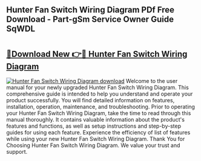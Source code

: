 ## Hunter Fan Switch Wiring Diagram PDf Free Download - Part-gSm Service Owner Guide SqWDL

# <h2><a href="http://dfnyzl.blite.top/?on=Hunter+Fan+Switch+Wiring+Diagram">🔗Download New 👉🔴 Hunter Fan Switch Wiring Diagram</a></h2>

[![Hunter Fan Switch Wiring Diagram download](https://i.imgur.com/lujVjoI.png)](http://dfnyzl.blite.top/?on=Hunter+Fan+Switch+Wiring+Diagram)
Welcome to the user manual for your newly upgraded Hunter Fan Switch Wiring Diagram. This comprehensive guide is intended to help you understand and operate your product successfully. You will find detailed information on features, installation, operation, maintenance, and troubleshooting. Prior to operating your Hunter Fan Switch Wiring Diagram, take the time to read through this manual thoroughly. It contains valuable information about the product's features and functions, as well as setup instructions and step-by-step guides for using each feature. Experience the efficiency of list of features while using your new Hunter Fan Switch Wiring Diagram. Thank You for Choosing Hunter Fan Switch Wiring Diagram. We value your trust and support.
